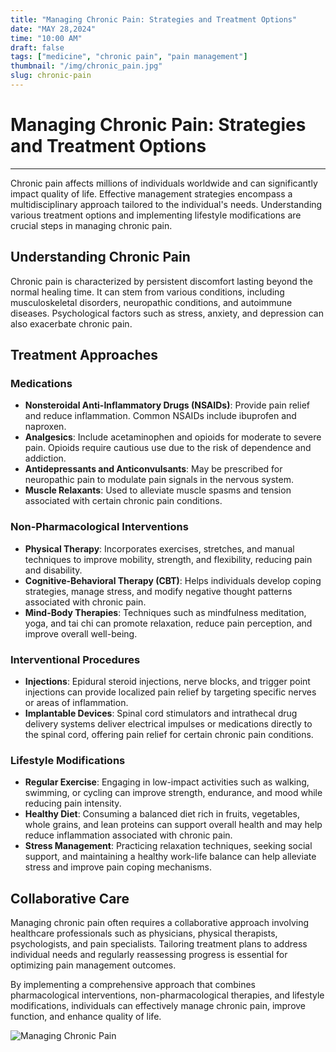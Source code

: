 ```yaml
---
title: "Managing Chronic Pain: Strategies and Treatment Options"
date: "MAY 28,2024"
time: "10:00 AM"
draft: false
tags: ["medicine", "chronic pain", "pain management"]
thumbnail: "/img/chronic_pain.jpg"
slug: chronic-pain
---
```


# Managing Chronic Pain: Strategies and Treatment Options

---

Chronic pain affects millions of individuals worldwide and can significantly impact quality of life. Effective management strategies encompass a multidisciplinary approach tailored to the individual's needs. Understanding various treatment options and implementing lifestyle modifications are crucial steps in managing chronic pain.

## Understanding Chronic Pain

Chronic pain is characterized by persistent discomfort lasting beyond the normal healing time. It can stem from various conditions, including musculoskeletal disorders, neuropathic conditions, and autoimmune diseases. Psychological factors such as stress, anxiety, and depression can also exacerbate chronic pain.

## Treatment Approaches

### Medications

- **Nonsteroidal Anti-Inflammatory Drugs (NSAIDs)**: Provide pain relief and reduce inflammation. Common NSAIDs include ibuprofen and naproxen.
- **Analgesics**: Include acetaminophen and opioids for moderate to severe pain. Opioids require cautious use due to the risk of dependence and addiction.
- **Antidepressants and Anticonvulsants**: May be prescribed for neuropathic pain to modulate pain signals in the nervous system.
- **Muscle Relaxants**: Used to alleviate muscle spasms and tension associated with certain chronic pain conditions.

### Non-Pharmacological Interventions

- **Physical Therapy**: Incorporates exercises, stretches, and manual techniques to improve mobility, strength, and flexibility, reducing pain and disability.
- **Cognitive-Behavioral Therapy (CBT)**: Helps individuals develop coping strategies, manage stress, and modify negative thought patterns associated with chronic pain.
- **Mind-Body Therapies**: Techniques such as mindfulness meditation, yoga, and tai chi can promote relaxation, reduce pain perception, and improve overall well-being.

### Interventional Procedures

- **Injections**: Epidural steroid injections, nerve blocks, and trigger point injections can provide localized pain relief by targeting specific nerves or areas of inflammation.
- **Implantable Devices**: Spinal cord stimulators and intrathecal drug delivery systems deliver electrical impulses or medications directly to the spinal cord, offering pain relief for certain chronic pain conditions.

### Lifestyle Modifications

- **Regular Exercise**: Engaging in low-impact activities such as walking, swimming, or cycling can improve strength, endurance, and mood while reducing pain intensity.
- **Healthy Diet**: Consuming a balanced diet rich in fruits, vegetables, whole grains, and lean proteins can support overall health and may help reduce inflammation associated with chronic pain.
- **Stress Management**: Practicing relaxation techniques, seeking social support, and maintaining a healthy work-life balance can help alleviate stress and improve pain coping mechanisms.

## Collaborative Care

Managing chronic pain often requires a collaborative approach involving healthcare professionals such as physicians, physical therapists, psychologists, and pain specialists. Tailoring treatment plans to address individual needs and regularly reassessing progress is essential for optimizing pain management outcomes.

By implementing a comprehensive approach that combines pharmacological interventions, non-pharmacological therapies, and lifestyle modifications, individuals can effectively manage chronic pain, improve function, and enhance quality of life.

![Managing Chronic Pain](/img/chronic_pain.jpg)
